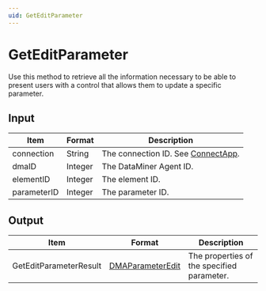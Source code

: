 ```yaml
---
uid: GetEditParameter
---
```


# GetEditParameter

Use this method to retrieve all the information necessary to be able to present users with a control that allows them to update a specific parameter.

## Input

| Item        | Format  | Description                                          |
|-------------|---------|------------------------------------------------------|
| connection  | String  | The connection ID. See [ConnectApp](xref:ConnectApp). |
| dmaID       | Integer | The DataMiner Agent ID.                              |
| elementID   | Integer | The element ID.                                      |
| parameterID | Integer | The parameter ID.                                    |

## Output

| Item                   | Format                                                           | Description                                |
|------------------------|------------------------------------------------------------------|--------------------------------------------|
| GetEditParameterResult | [DMAParameterEdit](xref:DMAParameterEdit) | The properties of the specified parameter. |
